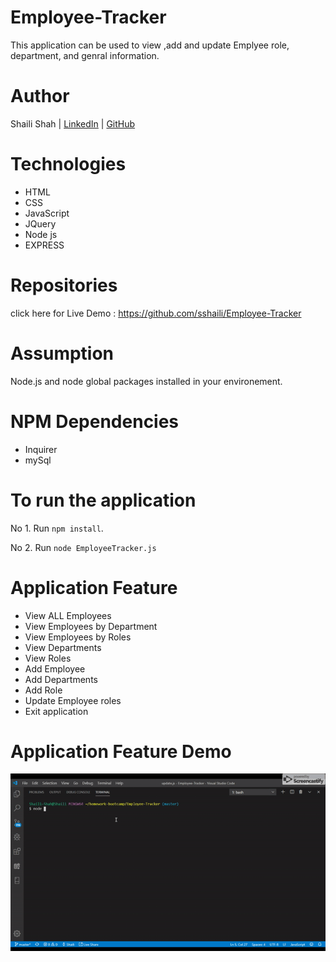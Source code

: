 # Employee-Tracker

This application can be used to view ,add and update Emplyee role, department, and genral information.

# Author
Shaili Shah | 
[LinkedIn](https://www.linkedin.com/in/shaili-shah-88706512b/) 
| [GitHub](https://github.com/sshaili) 

# Technologies

* HTML
* CSS 
* JavaScript
* JQuery
* Node js
* EXPRESS

# Repositories
click here for Live Demo :  https://github.com/sshaili/Employee-Tracker

# Assumption

Node.js and node global packages installed in your environement.

# NPM Dependencies

* Inquirer
* mySql

# To run the application

No 1. Run `npm install`.

No 2. Run `node EmployeeTracker.js`

# Application Feature

* View ALL Employees
* View Employees by Department
* View Employees by Roles
* View Departments
* View Roles
* Add Employee
* Add Departments
* Add Role
* Update Employee roles
* Exit application

# Application Feature Demo

![](./lib/Application.gif)

